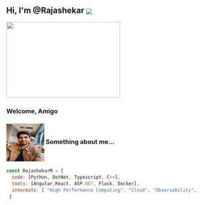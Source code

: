 <h2> Hi, I'm @Rajashekar <img src="https://media.giphy.com/media/kZudRfVBh5F0coAbPC/giphy.gif" align="center" width="50"/></h2>


<img src="./" width = "300" height = "200"/>

<h3> Welcome, Amigo </h3>

### <img src="Raj.jpg" align="center" width="100" height="100"> Something about me...  

```javascript
const RajashekarM = {
  code: [Python, DotNet, Typescript, C++],
  tools: [Angular,React, ASP.NET, Flask, Docker],
  interests: [ "High Performance Computing", "Cloud", "Observability", "Microservices", "Databases", Deep Learning],
 }
```
